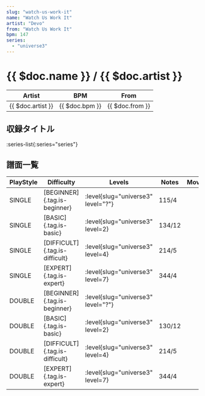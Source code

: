 ```yaml
---
slug: "watch-us-work-it"
name: "Watch Us Work It"
artist: "Devo"
from: "Watch Us Work It"
bpm: 147
series:
  - "universe3"
---
```


# {{ $doc.name }} / {{ $doc.artist }}

|Artist|BPM|From|
|------|---|----|
|{{ $doc.artist }}|{{ $doc.bpm }}|{{ $doc.from }}|

## 収録タイトル

:series-list{:series="series"}

## 譜面一覧

|PlayStyle|Difficulty|Levels|Notes|Movie|
|---------|----------|------|-----|-----|
|SINGLE|[BEGINNER]{.tag.is-beginner}|<div class="field is-grouped is-grouped-multiline"> :level{slug="universe3" level="?"}</div>|115/4||
|SINGLE|[BASIC]{.tag.is-basic}|<div class="field is-grouped is-grouped-multiline"> :level{slug="universe3" level=2}</div>|134/12||
|SINGLE|[DIFFICULT]{.tag.is-difficult}|<div class="field is-grouped is-grouped-multiline"> :level{slug="universe3" level=4}</div>|214/5||
|SINGLE|[EXPERT]{.tag.is-expert}|<div class="field is-grouped is-grouped-multiline"> :level{slug="universe3" level=7}</div>|344/4||
|DOUBLE|[BEGINNER]{.tag.is-beginner}|<div class="field is-grouped is-grouped-multiline"> :level{slug="universe3" level="?"}</div>|||
|DOUBLE|[BASIC]{.tag.is-basic}|<div class="field is-grouped is-grouped-multiline"> :level{slug="universe3" level=2}</div>|130/12||
|DOUBLE|[DIFFICULT]{.tag.is-difficult}|<div class="field is-grouped is-grouped-multiline"> :level{slug="universe3" level=4}</div>|214/5||
|DOUBLE|[EXPERT]{.tag.is-expert}|<div class="field is-grouped is-grouped-multiline"> :level{slug="universe3" level=7}</div>|344/4||

